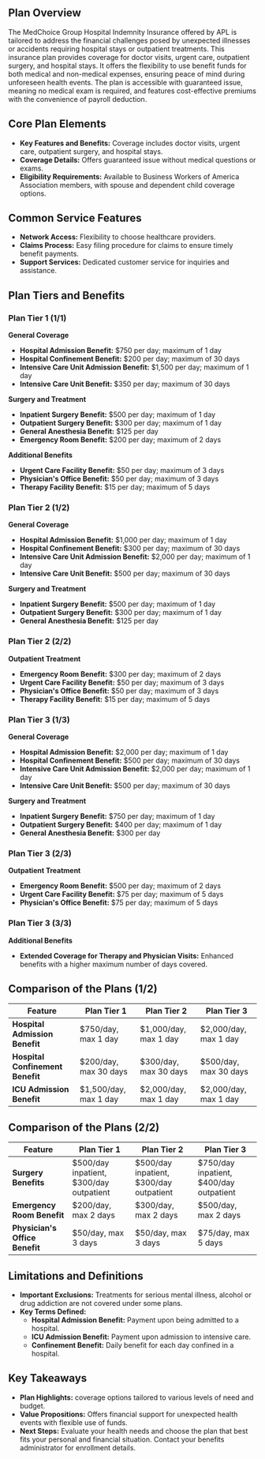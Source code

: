 ## Plan Overview
The MedChoice Group Hospital Indemnity Insurance offered by APL is tailored to address the financial challenges posed by unexpected illnesses or accidents requiring hospital stays or outpatient treatments. This insurance plan provides coverage for doctor visits, urgent care, outpatient surgery, and hospital stays. It offers the flexibility to use benefit funds for both medical and non-medical expenses, ensuring peace of mind during unforeseen health events. The plan is accessible with guaranteed issue, meaning no medical exam is required, and features cost-effective premiums with the convenience of payroll deduction.

## Core Plan Elements
- **Key Features and Benefits:** Coverage includes doctor visits, urgent care, outpatient surgery, and hospital stays.
- **Coverage Details:** Offers guaranteed issue without medical questions or exams.
- **Eligibility Requirements:** Available to Business Workers of America Association members, with spouse and dependent child coverage options.

## Common Service Features
- **Network Access:** Flexibility to choose healthcare providers.
- **Claims Process:** Easy filing procedure for claims to ensure timely benefit payments.
- **Support Services:** Dedicated customer service for inquiries and assistance.

## Plan Tiers and Benefits

### Plan Tier 1 (1/1)

**General Coverage**
- **Hospital Admission Benefit:** $750 per day; maximum of 1 day
- **Hospital Confinement Benefit:** $200 per day; maximum of 30 days
- **Intensive Care Unit Admission Benefit:** $1,500 per day; maximum of 1 day
- **Intensive Care Unit Benefit:** $350 per day; maximum of 30 days

**Surgery and Treatment**
- **Inpatient Surgery Benefit:** $500 per day; maximum of 1 day
- **Outpatient Surgery Benefit:** $300 per day; maximum of 1 day
- **General Anesthesia Benefit:** $125 per day
- **Emergency Room Benefit:** $200 per day; maximum of 2 days

**Additional Benefits**
- **Urgent Care Facility Benefit:** $50 per day; maximum of 3 days
- **Physician's Office Benefit:** $50 per day; maximum of 3 days
- **Therapy Facility Benefit:** $15 per day; maximum of 5 days

### Plan Tier 2 (1/2)

**General Coverage**
- **Hospital Admission Benefit:** $1,000 per day; maximum of 1 day
- **Hospital Confinement Benefit:** $300 per day; maximum of 30 days
- **Intensive Care Unit Admission Benefit:** $2,000 per day; maximum of 1 day
- **Intensive Care Unit Benefit:** $500 per day; maximum of 30 days

**Surgery and Treatment**
- **Inpatient Surgery Benefit:** $500 per day; maximum of 1 day
- **Outpatient Surgery Benefit:** $300 per day; maximum of 1 day
- **General Anesthesia Benefit:** $125 per day

### Plan Tier 2 (2/2)

**Outpatient Treatment**
- **Emergency Room Benefit:** $300 per day; maximum of 2 days
- **Urgent Care Facility Benefit:** $50 per day; maximum of 3 days
- **Physician's Office Benefit:** $50 per day; maximum of 3 days
- **Therapy Facility Benefit:** $15 per day; maximum of 5 days

### Plan Tier 3 (1/3)

**General Coverage**
- **Hospital Admission Benefit:** $2,000 per day; maximum of 1 day
- **Hospital Confinement Benefit:** $500 per day; maximum of 30 days
- **Intensive Care Unit Admission Benefit:** $2,000 per day; maximum of 1 day
- **Intensive Care Unit Benefit:** $500 per day; maximum of 30 days

**Surgery and Treatment**
- **Inpatient Surgery Benefit:** $750 per day; maximum of 1 day
- **Outpatient Surgery Benefit:** $400 per day; maximum of 1 day
- **General Anesthesia Benefit:** $300 per day

### Plan Tier 3 (2/3)

**Outpatient Treatment**
- **Emergency Room Benefit:** $500 per day; maximum of 2 days
- **Urgent Care Facility Benefit:** $75 per day; maximum of 5 days
- **Physician's Office Benefit:** $75 per day; maximum of 5 days

### Plan Tier 3 (3/3)

**Additional Benefits**
- **Extended Coverage for Therapy and Physician Visits:** Enhanced benefits with a higher maximum number of days covered.

## Comparison of the Plans (1/2)

| **Feature** | **Plan Tier 1** | **Plan Tier 2** | **Plan Tier 3** |
|-------------|-----------------|-----------------|-----------------|
| **Hospital Admission Benefit** | $750/day, max 1 day | $1,000/day, max 1 day | $2,000/day, max 1 day |
| **Hospital Confinement Benefit** | $200/day, max 30 days | $300/day, max 30 days | $500/day, max 30 days |
| **ICU Admission Benefit** | $1,500/day, max 1 day | $2,000/day, max 1 day | $2,000/day, max 1 day |

## Comparison of the Plans (2/2)

| **Feature** | **Plan Tier 1** | **Plan Tier 2** | **Plan Tier 3** |
|-------------|-----------------|-----------------|-----------------|
| **Surgery Benefits** | $500/day inpatient, $300/day outpatient | $500/day inpatient, $300/day outpatient | $750/day inpatient, $400/day outpatient |
| **Emergency Room Benefit** | $200/day, max 2 days | $300/day, max 2 days | $500/day, max 2 days |
| **Physician's Office Benefit** | $50/day, max 3 days | $50/day, max 3 days | $75/day, max 5 days |

## Limitations and Definitions
- **Important Exclusions:** Treatments for serious mental illness, alcohol or drug addiction are not covered under some plans.
- **Key Terms Defined:**
  - **Hospital Admission Benefit:** Payment upon being admitted to a hospital.
  - **ICU Admission Benefit:** Payment upon admission to intensive care.
  - **Confinement Benefit:** Daily benefit for each day confined in a hospital.

## Key Takeaways
- **Plan Highlights:** coverage options tailored to various levels of need and budget.
- **Value Propositions:** Offers financial support for unexpected health events with flexible use of funds.
- **Next Steps:** Evaluate your health needs and choose the plan that best fits your personal and financial situation. Contact your benefits administrator for enrollment details.